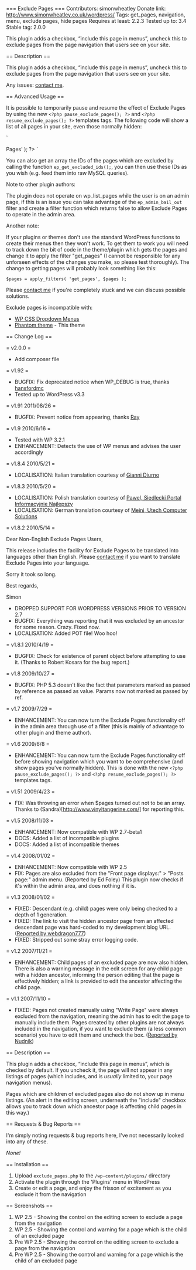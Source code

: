 === Exclude Pages ===
Contributors: simonwheatley
Donate link: http://www.simonwheatley.co.uk/wordpress/
Tags: get_pages, navigation, menu, exclude pages, hide pages
Requires at least: 2.2.3
Tested up to: 3.4
Stable tag: 2.0.0

This plugin adds a checkbox, “include this page in menus”, uncheck this to exclude pages from the page navigation that users see on your site.

== Description ==

This plugin adds a checkbox, “include this page in menus”, uncheck this to exclude pages from the page navigation that users see on your site.

Any issues: [contact me](http://www.simonwheatley.co.uk/contact-me/).

== Advanced Usage ==

It is possible to temporarily pause and resume the effect of Exclude Pages by using the new `<?php pause_exclude_pages(); ?>` and `<?php resume_exclude_pages(); ?>` templates tags. The following code will show a list of all pages in your site, even those normally hidden:

`<?php pause_exclude_pages(); ?>
<?php wp_list_pages('title_li=<h2>Pages</h2>' ); ?>
<?php resume_exclude_pages(); ?>`

You can also get an array the IDs of the pages which are excluded by calling the function `ep_get_excluded_ids();`, you can then use these IDs as you wish (e.g. feed them into raw MySQL queries).

Note to other plugin authors:

The plugin does not operate on wp_list_pages while the user is on an admin page, if this is an issue you can take advantage of the `ep_admin_bail_out` filter and create a filter function which returns false to allow Exclude Pages to operate in the admin area.

Another note:

If your plugins or themes don't use the standard WordPress functions to create their menus then they won't work. To get them to work you will need to track down the bit of code in the theme/plugin which gets the pages and change it to apply the filter "get_pages" (I cannot be responsible for any unforseen effects of the changes you make, so please test thoroughly). The change to getting pages will probably look something like this:

`$pages = apply_filters( 'get_pages', $pages );`

Please [contact me](http://www.simonwheatley.co.uk/contact-me/) if you're completely stuck and we can discuss possible solutions.

Exclude pages is incompatible with:

* [WP CSS Dropdown Menus](http://wordpress.org/extend/plugins/wordpress-css-drop-down-menu/)
* [Phantom theme](http://wordpress.org/extend/themes/phantom) - This theme

== Change Log ==

= v2.0.0 =
* Add composer file

= v1.92 =

* BUGFIX: Fix deprecated notice when WP_DEBUG is true, thanks [hansfordmc](http://wordpress.org/support/topic/plugin-exclude-pages-cant-update-pages)
* Tested up to WordPress v3.3

= v1.91 2011/08/26 =

* BUGFIX: Prevent notice from appearing, thanks [Ray](http://wordpress.org/support/topic/notice-undefined-index-1)

= v1.9 2010/6/16 =

* Tested with WP 3.2.1
* ENHANCEMENT: Detects the use of WP menus and advises the user accordingly

= v1.8.4 2010/5/21 =

* LOCALISATION: Italian translation courtesy of [Gianni Diurno](http://gidibao.net/index.php/portfolio/)

= v1.8.3 2010/5/20 =

* LOCALISATION: Polish translation courtesy of [Pawel, Siedlecki Portal Informacyjnie Najlepszy](http://www.spin.siedlce.pl)
* LOCALISATION: German translation courtesy of [Meini, Utech Computer Solutions](http://utechworld.com)

= v1.8.2 2010/5/14 =

Dear Non-English Exclude Pages Users,

This release includes the facility for Exclude Pages to be translated into languages other than English. Please [contact me](http://www.simonwheatley.co.uk/contact-me/) if you want to translate Exclude Pages into your language.

Sorry it took so long.

Best regards,

Simon

* DROPPED SUPPORT FOR WORDPRESS VERSIONS PRIOR TO VERSION 2.7
* BUGFIX: Everything was reporting that it was excluded by an ancestor for some reason. Crazy. Fixed now.
* LOCALISATION: Added POT file! Woo hoo!

= v1.8.1 2010/4/19 =

* BUGFIX: Check for existence of parent object before attempting to use it. (Thanks to Robert Kosara for the bug report.)

= v1.8 2009/10/27 =

* BUGFIX: PHP 5.3 doesn't like the fact that parameters marked as passed by reference as passed as value. Params now not marked as passed by ref.

= v1.7 2009/7/29 =

* ENHANCEMENT: You can now turn the Exclude Pages functionality off in the admin area through use of a filter (this is mainly of advantage to other plugin and theme author).

= v1.6 2009/6/8 =

* ENHANCEMENT: You can now turn the Exclude Pages functionality off before showing navigation which you want to be comprehensive (and show pages you've normally hidden). This is done with the new `<?php pause_exclude_pages(); ?>` and `<?php resume_exclude_pages(); ?>` templates tags.

= v1.51 2009/4/23 =

* FIX: Was throwing an error when $pages turned out not to be an array. Thanks to (Sandra)[http://www.vinyltangerine.com/] for reporting this.

= v1.5 2008/11/03 =

* ENHANCEMENT: Now compatible with WP 2.7-beta1
* DOCS: Added a list of incompatible plugins
* DOCS: Added a list of incompatible themes

= v1.4 2008/01/02 =

* ENHANCEMENT: Now compatible with WP 2.5
* FIX: Pages are also excluded from the "Front page displays:" > "Posts page:" admin menu. (Reported by Ed Foley) This plugin now checks if it's within the admin area, and does nothing if it is.

= v1.3 2008/01/02 =

* FIXED: Descendant (e.g. child) pages were only being checked to a depth of 1 generation.
* FIXED: The link to visit the hidden ancestor page from an affected descendant page was hard-coded to my development blog URL. ([Reported by webdragon777](http://wordpress.org/support/topic/147689?replies=1#post-662909 "Wordpress forum topic"))
* FIXED: Stripped out some stray error logging code.

= v1.2 2007/11/21 =

* ENHANCEMENT: Child pages of an excluded page are now also hidden. There is also a warning message in the edit screen for any child page with a hidden ancestor, informing the person editing that the page is effectively hidden; a link is provided to edit the ancestor affecting the child page.

= v1.1 2007/11/10 =

* FIXED: Pages not created manually using "Write Page" were always excluded from the navigation, meaning the admin has to edit the page to manually include them. Pages created by other plugins are not always included in the navigation, if you want to exclude them (a less common scenario) you have to edit them and uncheck the box. ([Reported by Nudnik](http://wordpress.org/support/topic/140017 "Wordpress forum topic"))

== Description ==

This plugin adds a checkbox, “include this page in menus”, which is checked by default. If you uncheck 
it, the page will not appear in any listings of pages (which includes, and is *usually* limited to, your 
page navigation menus).

Pages which are children of excluded pages also do not show up in menu listings. (An alert in the editing screen, 
underneath the "include" checkbox allows you to track down which ancestor page is affecting child pages 
in this way.)

== Requests & Bug Reports ==

I'm simply noting requests & bug reports here, I've not necessarily looked into any of these.

*None!*

== Installation ==

1. Upload `exclude_pages.php` to the `/wp-content/plugins/` directory
1. Activate the plugin through the 'Plugins' menu in WordPress
1. Create or edit a page, and enjoy the frisson of excitement as you exclude it from the navigation

== Screenshots ==

1. WP 2.5 - Showing the control on the editing screen to exclude a page from the navigation
2. WP 2.5 - Showing the control and warning for a page which is the child of an excluded page
3. Pre WP 2.5 - Showing the control on the editing screen to exclude a page from the navigation
4. Pre WP 2.5 - Showing the control and warning for a page which is the child of an excluded page
